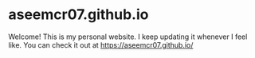 # aseemcr07.github.io
Welcome!
This is my personal website.
I keep updating it whenever I feel like.
You can check it out at https://aseemcr07.github.io/
